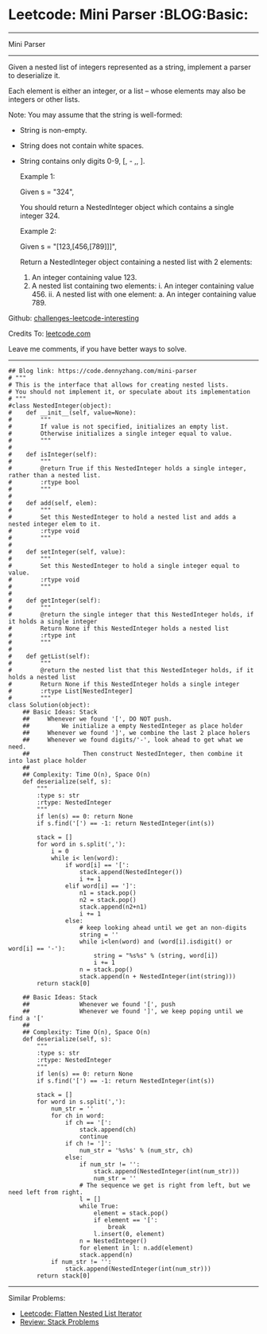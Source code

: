 # Leetcode: Mini Parser     :BLOG:Basic:


---

Mini Parser  

---

Given a nested list of integers represented as a string, implement a parser to deserialize it.  

Each element is either an integer, or a list &#x2013; whose elements may also be integers or other lists.  

Note: You may assume that the string is well-formed:  

-   String is non-empty.
-   String does not contain white spaces.
-   String contains only digits 0-9, [, - ,, ].

    Example 1:
    
    Given s = "324",
    
    You should return a NestedInteger object which contains a single integer 324.

    Example 2:
    
    Given s = "[123,[456,[789]]]",
    
    Return a NestedInteger object containing a nested list with 2 elements:
    
    1. An integer containing value 123.
    2. A nested list containing two elements:
        i.  An integer containing value 456.
        ii. A nested list with one element:
             a. An integer containing value 789.

Github: [challenges-leetcode-interesting](https://github.com/DennyZhang/challenges-leetcode-interesting/tree/master/mini-parser)  

Credits To: [leetcode.com](https://leetcode.com/problems/mini-parser/description/)  

Leave me comments, if you have better ways to solve.  

---

    ## Blog link: https://code.dennyzhang.com/mini-parser
    # """
    # This is the interface that allows for creating nested lists.
    # You should not implement it, or speculate about its implementation
    # """
    #class NestedInteger(object):
    #    def __init__(self, value=None):
    #        """
    #        If value is not specified, initializes an empty list.
    #        Otherwise initializes a single integer equal to value.
    #        """
    #
    #    def isInteger(self):
    #        """
    #        @return True if this NestedInteger holds a single integer, rather than a nested list.
    #        :rtype bool
    #        """
    #
    #    def add(self, elem):
    #        """
    #        Set this NestedInteger to hold a nested list and adds a nested integer elem to it.
    #        :rtype void
    #        """
    #
    #    def setInteger(self, value):
    #        """
    #        Set this NestedInteger to hold a single integer equal to value.
    #        :rtype void
    #        """
    #
    #    def getInteger(self):
    #        """
    #        @return the single integer that this NestedInteger holds, if it holds a single integer
    #        Return None if this NestedInteger holds a nested list
    #        :rtype int
    #        """
    #
    #    def getList(self):
    #        """
    #        @return the nested list that this NestedInteger holds, if it holds a nested list
    #        Return None if this NestedInteger holds a single integer
    #        :rtype List[NestedInteger]
    #        """
    class Solution(object):
        ## Basic Ideas: Stack
        ##     Whenever we found '[', DO NOT push. 
        ##         We initialize a empty NestedInteger as place holder
        ##     Whenever we found ']', we combine the last 2 place holers
        ##     Whenever we found digits/'-', look ahead to get what we need. 
        ##               Then construct NestedInteger, then combine it into last place holder
        ##
        ## Complexity: Time O(n), Space O(n)
        def deserialize(self, s):
            """
            :type s: str
            :rtype: NestedInteger
            """
            if len(s) == 0: return None
            if s.find('[') == -1: return NestedInteger(int(s))
    
            stack = []
            for word in s.split(','):
                i = 0
                while i< len(word):
                    if word[i] == '[':
                        stack.append(NestedInteger())
                        i += 1
                    elif word[i] == ']':
                        n1 = stack.pop()
                        n2 = stack.pop()
                        stack.append(n2+n1)
                        i += 1
                    else:
                        # keep looking ahead until we get an non-digits
                        string = ''
                        while i<len(word) and (word[i].isdigit() or word[i] == '-'):
                            string = "%s%s" % (string, word[i])
                            i += 1
                        n = stack.pop()
                        stack.append(n + NestedInteger(int(string)))
            return stack[0]
    
        ## Basic Ideas: Stack
        ##              Whenever we found '[', push
        ##              Whenever we found ']', we keep poping until we find a '['
        ##
        ## Complexity: Time O(n), Space O(n)
        def deserialize(self, s):
            """
            :type s: str
            :rtype: NestedInteger
            """
            if len(s) == 0: return None
            if s.find('[') == -1: return NestedInteger(int(s))
    
            stack = []
            for word in s.split(','):
                num_str = ''
                for ch in word:
                    if ch == '[':
                        stack.append(ch)
                        continue
                    if ch != ']':
                        num_str = '%s%s' % (num_str, ch)
                    else:
                        if num_str != '':
                            stack.append(NestedInteger(int(num_str)))
                            num_str = ''
                        # The sequence we get is right from left, but we need left from right.
                        l = []
                        while True:
                            element = stack.pop()
                            if element == '[':
                                break
                            l.insert(0, element)
                        n = NestedInteger() 
                        for element in l: n.add(element)
                        stack.append(n)
                if num_str != '':
                    stack.append(NestedInteger(int(num_str)))
            return stack[0]

---

Similar Problems:  
-   [Leetcode: Flatten Nested List Iterator](https://code.dennyzhang.com/flatten-nested-list-iterator)
-   [Review: Stack Problems](https://code.dennyzhang.com/review-stack)